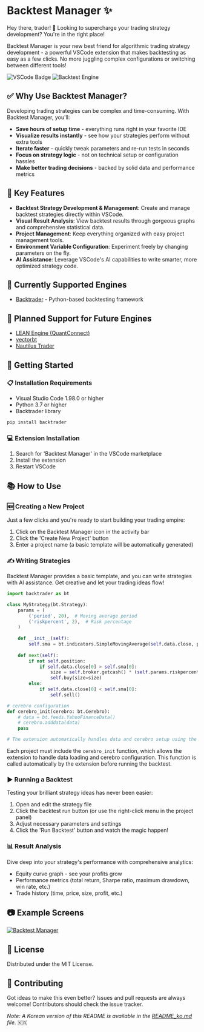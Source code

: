 # Backtest Manager ✨

Hey there, trader! 👋 Looking to supercharge your trading strategy development? You're in the right place!

Backtest Manager is your new best friend for algorithmic trading strategy development - a powerful VSCode extension that makes backtesting as easy as a few clicks. No more juggling complex configurations or switching between different tools!

![VSCode Badge](https://img.shields.io/badge/vscode-marketplace-blue)
![Backtest Engine](https://img.shields.io/badge/engine-backtrader-orange)

## ✅ Why Use Backtest Manager?

Developing trading strategies can be complex and time-consuming. With Backtest Manager, you'll:
- **Save hours of setup time** - everything runs right in your favorite IDE
- **Visualize results instantly** - see how your strategies perform without extra tools
- **Iterate faster** - quickly tweak parameters and re-run tests in seconds
- **Focus on strategy logic** - not on technical setup or configuration hassles
- **Make better trading decisions** - backed by solid data and performance metrics

## 🌟 Key Features

- **Backtest Strategy Development & Management**: Create and manage backtest strategies directly within VSCode.
- **Visual Result Analysis**: View backtest results through gorgeous graphs and comprehensive statistical data.
- **Project Management**: Keep everything organized with easy project management tools.
- **Environment Variable Configuration**: Experiment freely by changing parameters on the fly.
- **AI Assistance**: Leverage VSCode's AI capabilities to write smarter, more optimized strategy code.

## 🚀 Currently Supported Engines

- [Backtrader](https://www.backtrader.com/) - Python-based backtesting framework

## 🔮 Planned Support for Future Engines

- [LEAN Engine (QuantConnect)](https://www.quantconnect.com/)
- [vectorbt](https://vectorbt.dev/)
- [Nautilus Trader](https://nautilustrader.io/)

## 🚦 Getting Started

### 📋 Installation Requirements

- Visual Studio Code 1.98.0 or higher
- Python 3.7 or higher
- Backtrader library

```bash
pip install backtrader
```

### 💻 Extension Installation

1. Search for 'Backtest Manager' in the VSCode marketplace
2. Install the extension
3. Restart VSCode

## 📚 How to Use

### 🆕 Creating a New Project

Just a few clicks and you're ready to start building your trading empire:
1. Click on the Backtest Manager icon in the activity bar
2. Click the 'Create New Project' button
3. Enter a project name (a basic template will be automatically generated)

### ✍️ Writing Strategies

Backtest Manager provides a basic template, and you can write strategies with AI assistance. Get creative and let your trading ideas flow!

```python
import backtrader as bt

class MyStrategy(bt.Strategy):
    params = (
        ('period', 20),  # Moving average period
        ('riskpercent', 2),  # Risk percentage
    )
    
    def __init__(self):
        self.sma = bt.indicators.SimpleMovingAverage(self.data.close, period=self.params.period)
        
    def next(self):
        if not self.position:
            if self.data.close[0] > self.sma[0]:
                size = self.broker.getcash() * (self.params.riskpercent / 100) / self.data.close[0]
                self.buy(size=size)
        else:
            if self.data.close[0] < self.sma[0]:
                self.sell()

# cerebro configuration
def cerebro_init(cerebro: bt.Cerebro):
    # data = bt.feeds.YahooFinanceData()
    # cerebro.adddata(data)
    pass

# The extension automatically handles data and cerebro setup using the cerebro_init function
```

Each project must include the `cerebro_init` function, which allows the extension to handle data loading and cerebro configuration. This function is called automatically by the extension before running the backtest.

### ▶️ Running a Backtest

Testing your brilliant strategy ideas has never been easier:
1. Open and edit the strategy file
2. Click the backtest run button (or use the right-click menu in the project panel)
3. Adjust necessary parameters and settings
4. Click the 'Run Backtest' button and watch the magic happen!

### 📊 Result Analysis

Dive deep into your strategy's performance with comprehensive analytics:
- Equity curve graph - see your profits grow
- Performance metrics (total return, Sharpe ratio, maximum drawdown, win rate, etc.)
- Trade history (time, price, size, profit, etc.)

## 📷 Example Screens
[![Backtest Manager](https://i.vimeocdn.com/video/1998265908-b78f568d767156b4a1ec8bbcd0434f7f4375dcff483e38d039d1b22f46b4afc3-d)](https://vimeo.com/1069857383/4c069a8b7f "Backtest Manager")

## 📜 License

Distributed under the MIT License.

## 🤝 Contributing

Got ideas to make this even better? Issues and pull requests are always welcome! Contributors should check the issue tracker.

*Note: A Korean version of this README is available in the [README_ko.md](README_ko.md) file.* 🇰🇷
